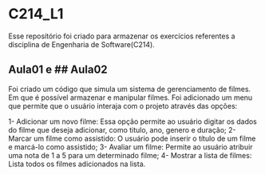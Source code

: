 # C214_L1

Esse reposítório foi criado para armazenar os exercícios referentes a disciplina de Engenharia de Software(C214). 

## Aula01 e ## Aula02

Foi criado um código que simula um sistema de gerenciamento de filmes. Em que é possível armazenar e manipular filmes. Foi adicionado um menu que permite que o usuário interaja com o projeto através das opções:

1- Adicionar um novo filme: Essa opção permite ao usuário digitar os dados do filme que deseja adicionar, como titulo, ano, genero e duração;
2- Marcar um filme como assistido: O usuário pode inserir o título de um filme e marcá-lo como assistido;
3- Avaliar um filme: Permite ao usuário atribuir uma nota de 1 a 5 para um determinado filme;
4- Mostrar a lista de filmes: Lista todos os filmes adicionados na lista.
